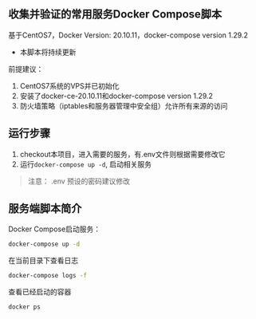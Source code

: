 ## 收集并验证的常用服务Docker Compose脚本

基于CentOS7，Docker Version: 20.10.11，docker-compose version 1.29.2

- 本脚本将持续更新

前提建议：

1. CentOS7系统的VPS并已初始化
2. 安装了docker-ce-20.10.11和docker-compose version 1.29.2
3. 防火墙策略（iptables和服务器管理中安全组）允许所有来源的访问

## 运行步骤

1. checkout本项目，进入需要的服务，有.env文件则根据需要修改它
2. 运行`docker-compose up -d`, 启动相关服务

> 注意：
> .env 预设的密码建议修改


## 服务端脚本简介

Docker Compose启动服务：

```bash
docker-compose up -d
```

在当前目录下查看日志

```bash
docker-compose logs -f
```

查看已经启动的容器

```
docker ps
```

